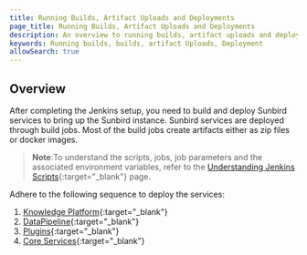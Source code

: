 ```yaml
---
title: Running Builds, Artifact Uploads and Deployments
page_title: Running Builds, Artifact Uploads and Deployments
description: An overview to running builds, artifact uploads and deployments
keywords: Running builds, builds, artifact Uploads, Deployment
allowSearch: true
--- 
```


## Overview

After completing the Jenkins setup, you need to build and deploy Sunbird services to bring up the Sunbird instance. Sunbird services are deployed through build jobs. Most of the build jobs create artifacts either as zip files or docker images.

> **Note**:To understand the scripts, jobs, job parameters and the associated environment variables, refer to the [Understanding Jenkins Scripts](developer-docs/server-installation/understanding-jenkins-scripts-jobs-parameters-and-variables){:target="_blank"} page. 

Adhere to the following sequence to deploy the services: 

1. [Knowledge Platform](developer-docs/server-installation/knowledge-platform){:target="_blank"}
2. [DataPipeline](developer-docs/server-installation/data-pipeline){:target="_blank"}
3. [Plugins](developer-docs/server-installation/plugins){:target="_blank"}
4. [Core Services](developer-docs/server-installation/artifactupload-job/core-services){:target="_blank"}
